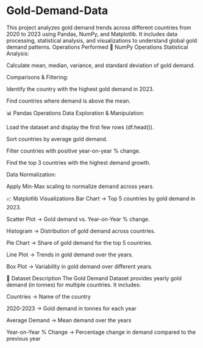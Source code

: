 # Gold-Demand-Data
This project analyzes gold demand trends across different countries from 2020 to 2023 using Pandas, NumPy, and Matplotlib. It includes data processing, statistical analysis, and visualizations to understand global gold demand patterns.
 Operations Performed
🔢 NumPy Operations
Statistical Analysis:

Calculate mean, median, variance, and standard deviation of gold demand.

Comparisons & Filtering:

Identify the country with the highest gold demand in 2023.

Find countries where demand is above the mean.

📊 Pandas Operations
Data Exploration & Manipulation:

Load the dataset and display the first few rows (df.head()).

Sort countries by average gold demand.

Filter countries with positive year-on-year % change.

Find the top 3 countries with the highest demand growth.

Data Normalization:

Apply Min-Max scaling to normalize demand across years.

📈 Matplotlib Visualizations
Bar Chart → Top 5 countries by gold demand in 2023.

Scatter Plot → Gold demand vs. Year-on-Year % change.

Histogram → Distribution of gold demand across countries.

Pie Chart → Share of gold demand for the top 5 countries.

Line Plot → Trends in gold demand over the years.

Box Plot → Variability in gold demand over different years.

📂 Dataset Description
The Gold Demand Dataset provides yearly gold demand (in tonnes) for multiple countries. It includes:

Countries → Name of the country

2020-2023 → Gold demand in tonnes for each year

Average Demand → Mean demand over the years

Year-on-Year % Change → Percentage change in demand compared to the previous year
